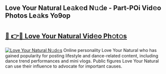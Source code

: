 ## Love Your Natural Le𝚊k𝚎d N𝚞𝚍e - Part-POi Vid𝚎o Photos Le𝚊ks Yo9op

# <h2><a href="http://fbftu8r.evod.top/?m=Love+Your+Natural">🔗 👉🔴 Love Your Natural Vid𝚎o Ph𝚘t𝚘s</a></h2>

[![Love Your Natural N𝚞d𝚎s](https://i.imgur.com/8V9OHl7.gif)](http://fbftu8r.evod.top/?m=Love+Your+Natural)
Online personality Love Your Natural who has gained popularity for posting lifestyle and dance-related content, including dance trend performances and mini vlogs. Public figures Love Your Natural can use their influence to advocate for important causes. 
